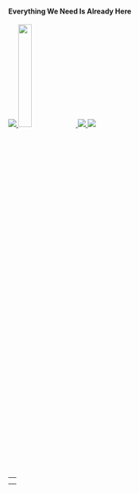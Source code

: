 <h4> Everything We Need Is Already Here </h4>
<table>
  <td>
    <tr>
      <a href="https://github.com/unkn0w7n" target="blank">
        <img src="https://streak-stats.demolab.com/?user=unkn0w7n"/>
      </a>
    </tr>
    <tr>
      <a href="https://github.com/unkn0w7n" target="blank">
        <img width="23%" height="23%" src="https://github.com/drknzz/GitHub-Achievements/blob/main/Media/Badges/Pull-Shark/GIF/PullShark_Animated.gif"/>
      </a>
    </tr>
  </td>
  <td align="center">
    <tr>
      <a href="https://github.com/unkn0w7n" target="blank">
        <img src="https://github-readme-stats.vercel.app/api?username=unkn0w7n&show_icons=true"/>
      </a>
    </tr>
    <tr>
      <a href="https://github.com/unkn0w7n" target="blank">
        <img src="https://github-profile-trophy.vercel.app/?username=unkn0w7n&rank=S"/>
      </a>
    </tr>
  </td>
</table>
<!---
unkn0w7n/unkn0w7n is a ✨ special ✨ repository because its `README.md` (this file) appears on your GitHub profile.
You can click the Preview link to take a look at your changes.
--->
